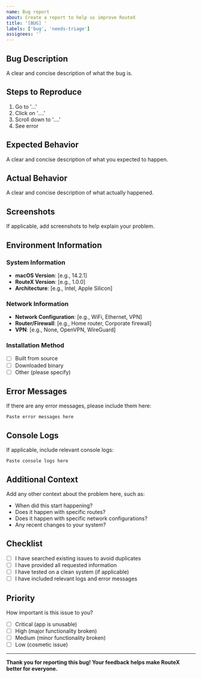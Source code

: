 ```yaml
---
name: Bug report
about: Create a report to help us improve RouteX
title: '[BUG] '
labels: ['bug', 'needs-triage']
assignees: ''
---
```


## Bug Description
A clear and concise description of what the bug is.

## Steps to Reproduce
1. Go to '...'
2. Click on '....'
3. Scroll down to '....'
4. See error

## Expected Behavior
A clear and concise description of what you expected to happen.

## Actual Behavior
A clear and concise description of what actually happened.

## Screenshots
If applicable, add screenshots to help explain your problem.

## Environment Information

### System Information
- **macOS Version**: [e.g., 14.2.1]
- **RouteX Version**: [e.g., 1.0.0]
- **Architecture**: [e.g., Intel, Apple Silicon]

### Network Information
- **Network Configuration**: [e.g., WiFi, Ethernet, VPN]
- **Router/Firewall**: [e.g., Home router, Corporate firewall]
- **VPN**: [e.g., None, OpenVPN, WireGuard]

### Installation Method
- [ ] Built from source
- [ ] Downloaded binary
- [ ] Other (please specify)

## Error Messages
If there are any error messages, please include them here:

```
Paste error messages here
```

## Console Logs
If applicable, include relevant console logs:

```
Paste console logs here
```

## Additional Context
Add any other context about the problem here, such as:
- When did this start happening?
- Does it happen with specific routes?
- Does it happen with specific network configurations?
- Any recent changes to your system?

## Checklist
- [ ] I have searched existing issues to avoid duplicates
- [ ] I have provided all requested information
- [ ] I have tested on a clean system (if applicable)
- [ ] I have included relevant logs and error messages

## Priority
How important is this issue to you?
- [ ] Critical (app is unusable)
- [ ] High (major functionality broken)
- [ ] Medium (minor functionality broken)
- [ ] Low (cosmetic issue)

---

**Thank you for reporting this bug! Your feedback helps make RouteX better for everyone.** 